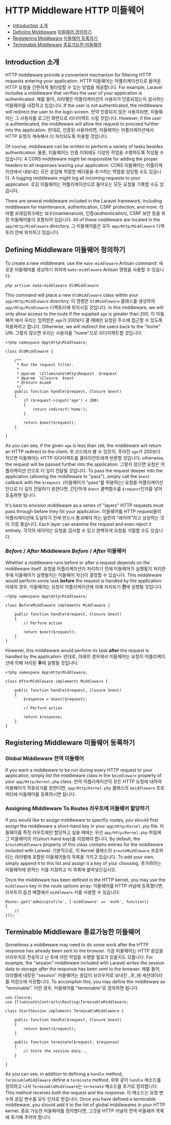 # HTTP Middleware HTTP 미들웨어

- [Introduction](#introduction) [소개](#introduction) 
- [Defining Middleware](#defining-middleware) [미들웨어 정의하기](#defining-middleware)
- [Registering Middleware](#registering-middleware) [미들웨어 등록하기](#registering-middleware)
- [Terminable Middleware](#terminable-middleware) [종료가능한 미들웨어](#terminable-middleware)

<a name="introduction"></a>
## Introduction 소개

HTTP middleware provide a convenient mechanism for filtering HTTP requests entering your application. HTTP 미들웨어는 어플리케이션으로 들어온 HTTP 요청을 간편하게 필터링할 수 있는 방법을 제공합니다. For example, Laravel includes a middleware that verifies the user of your application is authenticated. 예를 들어, 라라벨은 어플리케이션의 사용자가 인증되었는지 검사하는 미들웨어를 내장하고 있습니다. If the user is not authenticated, the middleware will redirect the user to the login screen. 만약 인증되지 않은 사용자라면, 미들웨어는 그 사용자를 로그인 화면으로 리다이렉트 시킬 것입니다. However, if the user is authenticated, the middleware will allow the request to proceed further into the application. 반대로,  인증된 사용자라면, 미들웨어는 어플리케이션에서 HTTP 요청이 계속해서 더 처리되도록 허용할 것입니다.

Of course, middleware can be written to perform a variety of tasks besides authentication. 물론, 미들웨어는 인증 이외에도 다양한 작업을 수행하도록 작성될 수 있습니다. A CORS middleware might be responsible for adding the proper headers to all responses leaving your application. CORS 미들웨어는 어플리케이션에서 내보내는 모든 응답에 적절한 헤더들을 추가하는 역할을 담당할 수도 있습니다. A logging middleware might log all incoming requests to your application. 로깅 미들웨어는 어플리케이션으로 들어오는 모든 요청을 기록할 수도 있습니다.

There are several middleware included in the Laravel framework, including middleware for maintenance, authentication, CSRF protection, and more. 라라벨 프레임워크에는 보수(maintenance), 인증(authentication), CSRF 보안 등을 위한 미들웨어들이 포함되어 있습니다. All of these middleware are located in the `app/Http/Middleware` directory. 그 미들웨어들은 모두  `app/Http/Middleware` 디렉토리 안에 위치하고 있습니다.

<a name="defining-middleware"></a>
## Defining Middleware 미들웨어 정의하기

To create a new middleware, use the `make:middleware` Artisan command: 새로운 미들웨어를 생성하기 위하여 `make:middleware` Artisan 명령을 사용할 수 있습니다:

	php artisan make:middleware OldMiddleware

This command will place a new `OldMiddleware` class within your `app/Http/Middleware` directory. 이 명령은 `OldMiddleware` 클래스를 생성하여 `app/Http/Middleware` 디렉토리에 위치시킬 것입니다.  In this middleware, we will only allow access to the route if the supplied `age` is greater than 200. 이 미들웨어 에서 우리는 입력받은 `age`가 200보다 클 때에만 요청된 주소에 접근할 수 있도록 허용하려고 합니다. Otherwise, we will redirect the users back to the "home" URI.  그렇지 않으면 우리는 사용자를 "home"으로 리다이렉트할 것입니다.

	<?php namespace App\Http\Middleware;

	class OldMiddleware {

		/**
		 * Run the request filter.
		 *
		 * @param  \Illuminate\Http\Request  $request
		 * @param  \Closure  $next
		 * @return mixed
		 */
		public function handle($request, Closure $next)
		{
			if ($request->input('age') < 200)
			{
				return redirect('home');
			}

			return $next($request);
		}

	}

As you can see, if the given `age` is less than `200`, the middleware will return an HTTP redirect to the client; 위 코드에서 볼 수 있듯이, 주어진 `age`가 200보다 작으면 미들웨어는 HTTP 리다이렉트를 클라이언트에게 반환할 것입니다; otherwise, the request will be passed further into the application. 그렇지 않으면 요청은 어플리케이션 안으로 더 깊이 전달될 것입니다. To pass the request deeper into the application (allowing the middleware to "pass"), simply call the `$next` callback with the `$request`.  (미들웨어가 "pass"를  허용하는) 요청을 어플리케이션 안으로 더 깊이 전달하기 원한다면, 간단하게 `$next` 콜백함수를 `$request`인자를 넣어 호출하면 됩니다.

It's best to envision middleware as a series of "layers" HTTP requests must pass through before they hit your application. 미들웨어를 HTTP request들이 어플리케이션에 도달하기 전에 반드시 통과해야 하는 일련의 "레이어"라고 상상하는 것이 가장 좋습니다. Each layer can examine the request and even reject it entirely. 각각의 레이어는 요청을 검사할 수 있고 완벽하게 요청을 거절할 수도 있습니다.

### *Before* / *After* Middleware  *Before* / *After* 미들웨어 

Whether a middleware runs before or after a request depends on the middleware itself. 요청을 어플리케이션이 처리하기 전에 미들웨어가 실행될지 처리한 후에 미들웨어가 실행될지는 미들웨어 자신이 결정할 수 있습니다. This middleware would perform some task **before** the request is handled by the application: 아래의 경우, 미들웨어는 요청이 어플리케이션에 의해 처리되기 **전**에 실행될 것입니다.

	<?php namespace App\Http\Middleware;

	class BeforeMiddleware implements Middleware {

		public function handle($request, Closure $next)
		{
			// Perform action

			return $next($request);
		}
	}

However, this middleware would perform its task **after** the request is handled by the application: 반대로, 아래의 경우에서 미들웨어는 요청이 어플리케이션에 의해 처리된 **후**에 실행될 것입니다.

	<?php namespace App\Http\Middleware;

	class AfterMiddleware implements Middleware {

		public function handle($request, Closure $next)
		{
			$response = $next($request);

			// Perform action

			return $response;
		}
	}

<a name="registering-middleware"></a>
## Registering Middleware 미들웨어 등록하기

### Global Middleware 전역 미들웨어

If you want a middleware to be run during every HTTP request to your application, simply list the middleware class in the `$middleware` property of your `app/Http/Kernel.php` class. 만약 어플리케이션의 모든 HTTP 요청에 대하여 미들웨어가 작동되기를 원한다면,  `app/Http/Kernel.php` 클래스의 `$middleware` 프로퍼티에 미들웨어를 등록하시면 됩니다.

### Assigning Middleware To Routes 라우트에 미들웨어 할당하기

If you would like to assign middleware to specific routes, you should first assign the middleware a short-hand key in your `app/Http/Kernel.php` file. 미들웨어를 특정 라우트에만 할당하고 싶을 때에는 우선 `app/Http/Kernel.php` 파일에 그 미들웨어의 키(short-hand key)를 지정해야 합니다. By default, the `$routeMiddleware` property of this class contains entries for the middleware included with Laravel.  기본적으로, 이 Kernel 클래스의  `$routeMiddleware`  프로퍼티는 라라벨에 포함된 미들웨어들의 목록을 가지고 있습니다. To add your own, simply append it to this list and assign it a key of your choosing. 추가하려는 미들웨어에 원하는 키를 지정하고 이 목록에 붙여넣으십시오.

Once the middleware has been defined in the HTTP kernel, you may use the `middleware` key in the route options array: 미들웨어를 HTTP 커널에 등록했다면, 라우트의 옵션 배열에서 `middleware` 키를 사용할 수 있습니다.

	Route::get('admin/profile', ['middleware' => 'auth', function()
	{
		//
	}]);

<a name="terminable-middleware"></a>
## Terminable Middleware 종료가능한 미들웨어

Sometimes a middleware may need to do some work after the HTTP response has already been sent to the browser. 가끔 미들웨어는 HTTP 응답을 브라우저로 전송하고 난 후에 어떤 작업을 수행할 필요가 있을지도 모릅니다. For example, the "session" middleware included with Laravel writes the session data to storage _after_ the response has been sent to the browser.  예를 들어, 라라벨에 내장된 "session" 미들웨어는 응답이 브라우저로 보내진 _후_에 세션데이터를 저장소에 저장합니다. To accomplish this, you may define the middleware as "terminable". 이런 경우,  미들웨어를 "terminable"로 정의하면 됩니다.

	use Closure;
	use Illuminate\Contracts\Routing\TerminableMiddleware;

	class StartSession implements TerminableMiddleware {

		public function handle($request, Closure $next)
		{
			return $next($request);
		}

		public function terminate($request, $response)
		{
			// Store the session data...
		}

	}

As you can see, in addition to defining a `handle` method, `TerminableMiddleware` define a `terminate` method. 위와 같이 `handle` 메소드를 정의하고 나서 `TerminableMiddleware`는 `terminate` 메소드를 추가로 정의합니다.  This method receives both the request and the response. 이 메소드는 요청 변수와 응답 변수를 모두 인자로 받습니다. Once you have defined a terminable middleware, you should add it to the list of global middlewares in your HTTP kernel. 종료 가능한 미들웨어를 정의했다면, 그것을 HTTP 커널의 전역 미들웨어 목록에 추가해 주어야 합니다.
